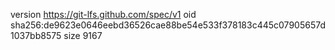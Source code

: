version https://git-lfs.github.com/spec/v1
oid sha256:de9623e0646eebd36526cae88be54e533f378183c445c07905657d1037bb8575
size 9167
